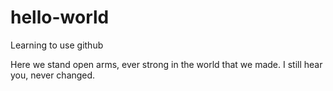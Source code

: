 # hello-world
Learning to use github

Here we stand open arms, ever strong in the world that we made. I still hear you, never changed. 
